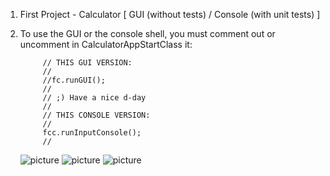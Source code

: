 1. First Project - Calculator [ GUI (without tests) / Console (with unit tests) ]
2. To use the GUI or the console shell, you must comment out or uncomment in CalculatorAppStartClass it:

            // THIS GUI VERSION:
            //
            //fc.runGUI();
            //
            // ;) Have a nice d-day
            //
            // THIS CONSOLE VERSION:
            //
            fcc.runInputConsole();
            //
              
     ![picture](https://image.ibb.co/m4A2Un/Screenshot_from_2018_03_27_16_08_55.png)
     ![picture](https://image.ibb.co/mA9J27/Screenshot_from_2018_03_27_16_15_10.png)
     ![picture](https://image.ibb.co/grGUaS/Screenshot_from_2018_03_27_16_17_04.png)
    
